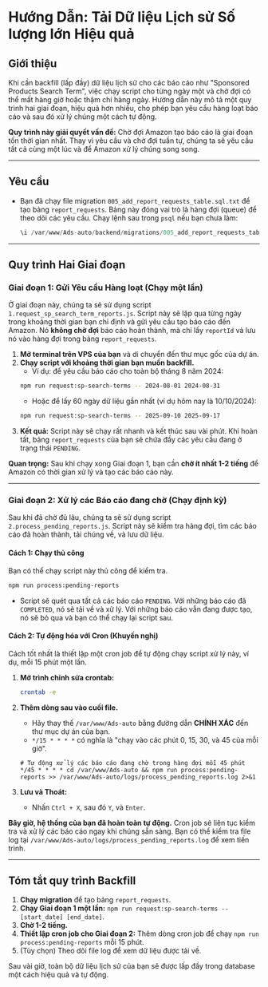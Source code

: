 # Hướng Dẫn: Tải Dữ liệu Lịch sử Số lượng lớn Hiệu quả

## Giới thiệu

Khi cần backfill (lấp đầy) dữ liệu lịch sử cho các báo cáo như "Sponsored Products Search Term", việc chạy script cho từng ngày một và chờ đợi có thể mất hàng giờ hoặc thậm chí hàng ngày. Hướng dẫn này mô tả một quy trình hai giai đoạn, hiệu quả hơn nhiều, cho phép bạn yêu cầu hàng loạt báo cáo và sau đó xử lý chúng một cách tự động.

**Quy trình này giải quyết vấn đề:** Chờ đợi Amazon tạo báo cáo là giai đoạn tốn thời gian nhất. Thay vì yêu cầu và chờ đợi tuần tự, chúng ta sẽ yêu cầu tất cả cùng một lúc và để Amazon xử lý chúng song song.

---

## Yêu cầu

-   Bạn đã chạy file migration `005_add_report_requests_table.sql.txt` để tạo bảng `report_requests`. Bảng này đóng vai trò là hàng đợi (queue) để theo dõi các yêu cầu. Chạy lệnh sau trong `psql` nếu bạn chưa làm:
    ```sql
    \i /var/www/Ads-auto/backend/migrations/005_add_report_requests_table.sql.txt
    ```

---

## Quy trình Hai Giai đoạn

### Giai đoạn 1: Gửi Yêu cầu Hàng loạt (Chạy một lần)

Ở giai đoạn này, chúng ta sẽ sử dụng script `1.request_sp_search_term_reports.js`. Script này sẽ lặp qua từng ngày trong khoảng thời gian bạn chỉ định và gửi yêu cầu tạo báo cáo đến Amazon. Nó **không chờ đợi** báo cáo hoàn thành, mà chỉ lấy `reportId` và lưu nó vào hàng đợi trong bảng `report_requests`.

1.  **Mở terminal trên VPS của bạn** và di chuyển đến thư mục gốc của dự án.
2.  **Chạy script với khoảng thời gian bạn muốn backfill.**
    -   Ví dụ: để yêu cầu báo cáo cho toàn bộ tháng 8 năm 2024:
    ```bash
    npm run request:sp-search-terms -- 2024-08-01 2024-08-31
    ```
    -   Hoặc để lấy 60 ngày dữ liệu gần nhất (ví dụ hôm nay là 10/10/2024):
    ```bash
    npm run request:sp-search-terms -- 2025-09-10 2025-09-17
    ```
3.  **Kết quả:** Script này sẽ chạy rất nhanh và kết thúc sau vài phút. Khi hoàn tất, bảng `report_requests` của bạn sẽ chứa đầy các yêu cầu đang ở trạng thái `PENDING`.

**Quan trọng:** Sau khi chạy xong Giai đoạn 1, bạn cần **chờ ít nhất 1-2 tiếng** để Amazon có thời gian xử lý và tạo các báo cáo này.

---

### Giai đoạn 2: Xử lý các Báo cáo đang chờ (Chạy định kỳ)

Sau khi đã chờ đủ lâu, chúng ta sẽ sử dụng script `2.process_pending_reports.js`. Script này sẽ kiểm tra hàng đợi, tìm các báo cáo đã hoàn thành, tải chúng về, và lưu dữ liệu.

#### Cách 1: Chạy thủ công

Bạn có thể chạy script này thủ công để kiểm tra.

```bash
npm run process:pending-reports
```
-   Script sẽ quét qua tất cả các báo cáo `PENDING`. Với những báo cáo đã `COMPLETED`, nó sẽ tải về và xử lý. Với những báo cáo vẫn đang được tạo, nó sẽ bỏ qua và bạn có thể chạy lại script sau.

#### Cách 2: Tự động hóa với Cron (Khuyến nghị)

Cách tốt nhất là thiết lập một cron job để tự động chạy script xử lý này, ví dụ, mỗi 15 phút một lần.

1.  **Mở trình chỉnh sửa crontab:**
    ```bash
    crontab -e
    ```
2.  **Thêm dòng sau vào cuối file.**
    -   Hãy thay thế `/var/www/Ads-auto` bằng đường dẫn **CHÍNH XÁC** đến thư mục dự án của bạn.
    -   `*/15 * * * *` có nghĩa là "chạy vào các phút 0, 15, 30, và 45 của mỗi giờ".

    ```cron
    # Tự động xử lý các báo cáo đang chờ trong hàng đợi mỗi 45 phút
    */45 * * * * cd /var/www/Ads-auto && npm run process:pending-reports >> /var/www/Ads-auto/logs/process_pending_reports.log 2>&1
    ```

3.  **Lưu và Thoát:**
    -   Nhấn `Ctrl + X`, sau đó `Y`, và `Enter`.

**Bây giờ, hệ thống của bạn đã hoàn toàn tự động.** Cron job sẽ liên tục kiểm tra và xử lý các báo cáo ngay khi chúng sẵn sàng. Bạn có thể kiểm tra file log tại `/var/www/Ads-auto/logs/process_pending_reports.log` để xem tiến trình.

---

## Tóm tắt quy trình Backfill

1.  **Chạy migration** để tạo bảng `report_requests`.
2.  **Chạy Giai đoạn 1 một lần:** `npm run request:sp-search-terms -- [start_date] [end_date]`.
3.  **Chờ 1-2 tiếng.**
4.  **Thiết lập cron job cho Giai đoạn 2:** Thêm dòng cron job để chạy `npm run process:pending-reports` mỗi 15 phút.
5.  (Tùy chọn) Theo dõi file log để xem dữ liệu được tải về.

Sau vài giờ, toàn bộ dữ liệu lịch sử của bạn sẽ được lấp đầy trong database một cách hiệu quả và tự động.
